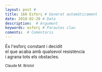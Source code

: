 ```yaml
---
layout: post #
title: 168 Esforç # Generat automàticament
date: 2018-02-20 # Data
description:  # Argument
keywords: esforç # Paraules clau
coments:  # Comentaris
---
```


És l'esforç constant i decidit <br />
el que acaba amb qualsevol resistència <br />
i agrana tots els obstacles.

<small>Claude M. Bristol</small>
